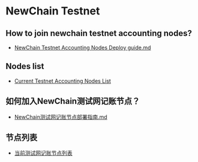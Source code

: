 # NewChain Testnet

## How to join newchain testnet accounting nodes? 

* [NewChain Testnet Accounting Nodes Deploy guide.md](NewChain%20Testnet%20accounting%20nodes%20deploy%20guide.md)

## Nodes list
* [Current Testnet Accounting Nodes List](list-en.md)



## 如何加入NewChain测试网记账节点？
* [NewChain测试网记账节点部署指南.md](NewChain测试网记账节点部署指南.md)

## 节点列表
* [当前测试网记账节点列表](list-cn.md)
